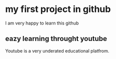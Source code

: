 # my first project in github

I am very happy to learn this github

## eazy learning throught youtube

Youtube is a very underated educational platfrom.
